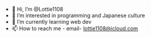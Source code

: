 - 👋 Hi, I’m @Lottie1108
- 👀 I’m interested in programming and Japanese culture
- 🌱 I’m currently learning web dev
- 📫 How to reach me - email- lottie1108@icloud.com

<!---
Lottie1108/Lottie1108 is a ✨ special ✨ repository because its `README.md` (this file) appears on your GitHub profile.
You can click the Preview link to take a look at your changes.
--->
